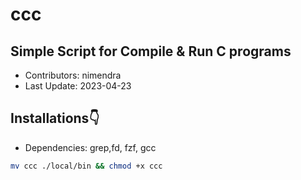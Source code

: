 # ccc

## Simple Script for Compile & Run C programs
* Contributors: nimendra
* Last Update: 2023-04-23

## Installations👇
* Dependencies: grep,fd, fzf, gcc
```sh
mv ccc ./local/bin && chmod +x ccc
```

